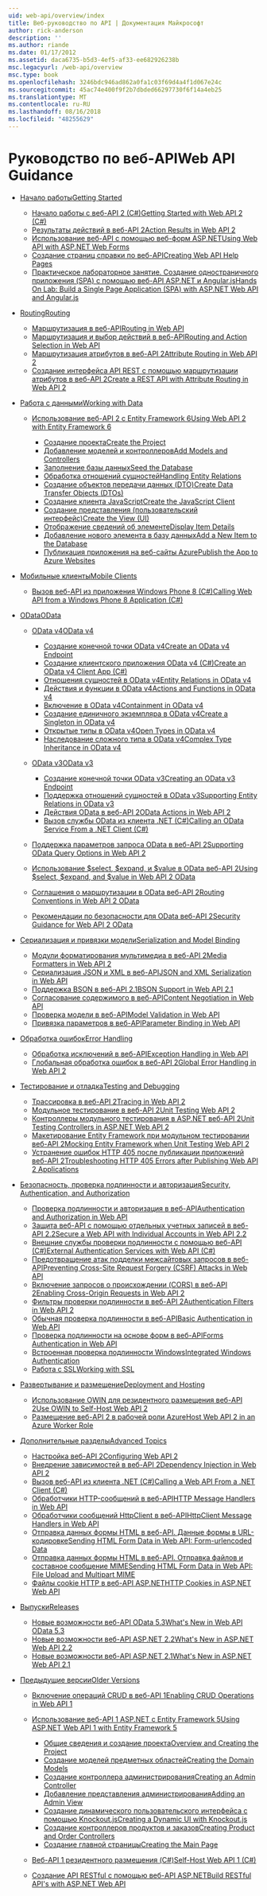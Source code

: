 ```yaml
---
uid: web-api/overview/index
title: Веб-руководство по API | Документация Майкрософт
author: rick-anderson
description: ''
ms.author: riande
ms.date: 01/17/2012
ms.assetid: daca6735-b5d3-4ef5-af33-ee682926238b
msc.legacyurl: /web-api/overview
msc.type: book
ms.openlocfilehash: 3246bdc946ad862a0fa1c03f69d4a4f1d067e24c
ms.sourcegitcommit: 45ac74e400f9f2b7dbded66297730f6f14a4eb25
ms.translationtype: MT
ms.contentlocale: ru-RU
ms.lasthandoff: 08/16/2018
ms.locfileid: "48255629"
---
```

<a name="web-api-guidance"></a><span data-ttu-id="22704-102">Руководство по веб-API</span><span class="sxs-lookup"><span data-stu-id="22704-102">Web API Guidance</span></span>
====================
- [<span data-ttu-id="22704-103">Начало работы</span><span class="sxs-lookup"><span data-stu-id="22704-103">Getting Started</span></span>](getting-started-with-aspnet-web-api/index.md)

    - [<span data-ttu-id="22704-104">Начало работы с веб-API 2 (C#)</span><span class="sxs-lookup"><span data-stu-id="22704-104">Getting Started with Web API 2 (C#)</span></span>](getting-started-with-aspnet-web-api/tutorial-your-first-web-api.md)
    - [<span data-ttu-id="22704-105">Результаты действий в веб-API 2</span><span class="sxs-lookup"><span data-stu-id="22704-105">Action Results in Web API 2</span></span>](getting-started-with-aspnet-web-api/action-results.md)
    - [<span data-ttu-id="22704-106">Использование веб-API с помощью веб-форм ASP.NET</span><span class="sxs-lookup"><span data-stu-id="22704-106">Using Web API with ASP.NET Web Forms</span></span>](getting-started-with-aspnet-web-api/using-web-api-with-aspnet-web-forms.md)
    - [<span data-ttu-id="22704-107">Создание страниц справки по веб-API</span><span class="sxs-lookup"><span data-stu-id="22704-107">Creating Web API Help Pages</span></span>](getting-started-with-aspnet-web-api/creating-api-help-pages.md)
    - [<span data-ttu-id="22704-108">Практическое лабораторное занятие. Создание одностраничного приложения (SPA) с помощью веб-API ASP.NET и Angular.js</span><span class="sxs-lookup"><span data-stu-id="22704-108">Hands On Lab: Build a Single Page Application (SPA) with ASP.NET Web API and Angular.js</span></span>](getting-started-with-aspnet-web-api/build-a-single-page-application-spa-with-aspnet-web-api-and-angularjs.md)
- [<span data-ttu-id="22704-109">Routing</span><span class="sxs-lookup"><span data-stu-id="22704-109">Routing</span></span>](web-api-routing-and-actions/index.md)

    - [<span data-ttu-id="22704-110">Маршрутизация в веб-API</span><span class="sxs-lookup"><span data-stu-id="22704-110">Routing in Web API</span></span>](web-api-routing-and-actions/routing-in-aspnet-web-api.md)
    - [<span data-ttu-id="22704-111">Маршрутизация и выбор действий в веб-API</span><span class="sxs-lookup"><span data-stu-id="22704-111">Routing and Action Selection in Web API</span></span>](web-api-routing-and-actions/routing-and-action-selection.md)
    - [<span data-ttu-id="22704-112">Маршрутизация атрибутов в веб-API 2</span><span class="sxs-lookup"><span data-stu-id="22704-112">Attribute Routing in Web API 2</span></span>](web-api-routing-and-actions/attribute-routing-in-web-api-2.md)
    - [<span data-ttu-id="22704-113">Создание интерфейса API REST с помощью маршрутизации атрибутов в веб-API 2</span><span class="sxs-lookup"><span data-stu-id="22704-113">Create a REST API with Attribute Routing in Web API 2</span></span>](web-api-routing-and-actions/create-a-rest-api-with-attribute-routing.md)
- [<span data-ttu-id="22704-114">Работа с данными</span><span class="sxs-lookup"><span data-stu-id="22704-114">Working with Data</span></span>](data/index.md)

    - [<span data-ttu-id="22704-115">Использование веб-API 2 с Entity Framework 6</span><span class="sxs-lookup"><span data-stu-id="22704-115">Using Web API 2 with Entity Framework 6</span></span>](data/using-web-api-with-entity-framework/index.md)

        - [<span data-ttu-id="22704-116">Создание проекта</span><span class="sxs-lookup"><span data-stu-id="22704-116">Create the Project</span></span>](data/using-web-api-with-entity-framework/part-1.md)
        - [<span data-ttu-id="22704-117">Добавление моделей и контроллеров</span><span class="sxs-lookup"><span data-stu-id="22704-117">Add Models and Controllers</span></span>](data/using-web-api-with-entity-framework/part-2.md)
        - [<span data-ttu-id="22704-118">Заполнение базы данных</span><span class="sxs-lookup"><span data-stu-id="22704-118">Seed the Database</span></span>](data/using-web-api-with-entity-framework/part-3.md)
        - [<span data-ttu-id="22704-119">Обработка отношений сущностей</span><span class="sxs-lookup"><span data-stu-id="22704-119">Handling Entity Relations</span></span>](data/using-web-api-with-entity-framework/part-4.md)
        - [<span data-ttu-id="22704-120">Создание объектов передачи данных (DTO)</span><span class="sxs-lookup"><span data-stu-id="22704-120">Create Data Transfer Objects (DTOs)</span></span>](data/using-web-api-with-entity-framework/part-5.md)
        - [<span data-ttu-id="22704-121">Создание клиента JavaScript</span><span class="sxs-lookup"><span data-stu-id="22704-121">Create the JavaScript Client</span></span>](data/using-web-api-with-entity-framework/part-6.md)
        - [<span data-ttu-id="22704-122">Создание представления (пользовательский интерфейс)</span><span class="sxs-lookup"><span data-stu-id="22704-122">Create the View (UI)</span></span>](data/using-web-api-with-entity-framework/part-7.md)
        - [<span data-ttu-id="22704-123">Отображение сведений об элементе</span><span class="sxs-lookup"><span data-stu-id="22704-123">Display Item Details</span></span>](data/using-web-api-with-entity-framework/part-8.md)
        - [<span data-ttu-id="22704-124">Добавление нового элемента в базу данных</span><span class="sxs-lookup"><span data-stu-id="22704-124">Add a New Item to the Database</span></span>](data/using-web-api-with-entity-framework/part-9.md)
        - [<span data-ttu-id="22704-125">Публикация приложения на веб-сайты Azure</span><span class="sxs-lookup"><span data-stu-id="22704-125">Publish the App to Azure Websites</span></span>](data/using-web-api-with-entity-framework/part-10.md)
- [<span data-ttu-id="22704-126">Мобильные клиенты</span><span class="sxs-lookup"><span data-stu-id="22704-126">Mobile Clients</span></span>](mobile-clients/index.md)

    - [<span data-ttu-id="22704-127">Вызов веб-API из приложения Windows Phone 8 (C#)</span><span class="sxs-lookup"><span data-stu-id="22704-127">Calling Web API from a Windows Phone 8 Application (C#)</span></span>](mobile-clients/calling-web-api-from-a-windows-phone-8-application.md)
- [<span data-ttu-id="22704-128">OData</span><span class="sxs-lookup"><span data-stu-id="22704-128">OData</span></span>](odata-support-in-aspnet-web-api/index.md)

    - [<span data-ttu-id="22704-129">OData v4</span><span class="sxs-lookup"><span data-stu-id="22704-129">OData v4</span></span>](odata-support-in-aspnet-web-api/odata-v4/index.md)

        - [<span data-ttu-id="22704-130">Создание конечной точки OData v4</span><span class="sxs-lookup"><span data-stu-id="22704-130">Create an OData v4 Endpoint</span></span>](odata-support-in-aspnet-web-api/odata-v4/create-an-odata-v4-endpoint.md)
        - [<span data-ttu-id="22704-131">Создание клиентского приложения OData v4 (C#)</span><span class="sxs-lookup"><span data-stu-id="22704-131">Create an OData v4 Client App (C#)</span></span>](odata-support-in-aspnet-web-api/odata-v4/create-an-odata-v4-client-app.md)
        - [<span data-ttu-id="22704-132">Отношения сущностей в OData v4</span><span class="sxs-lookup"><span data-stu-id="22704-132">Entity Relations in OData v4</span></span>](odata-support-in-aspnet-web-api/odata-v4/entity-relations-in-odata-v4.md)
        - [<span data-ttu-id="22704-133">Действия и функции в OData v4</span><span class="sxs-lookup"><span data-stu-id="22704-133">Actions and Functions in OData v4</span></span>](odata-support-in-aspnet-web-api/odata-v4/odata-actions-and-functions.md)
        - [<span data-ttu-id="22704-134">Включение в OData v4</span><span class="sxs-lookup"><span data-stu-id="22704-134">Containment in OData v4</span></span>](odata-support-in-aspnet-web-api/odata-v4/odata-containment-in-web-api-22.md)
        - [<span data-ttu-id="22704-135">Создание единичного экземпляра в OData v4</span><span class="sxs-lookup"><span data-stu-id="22704-135">Create a Singleton in OData v4</span></span>](odata-support-in-aspnet-web-api/odata-v4/using-a-singleton-in-an-odata-endpoint-in-web-api-22.md)
        - [<span data-ttu-id="22704-136">Открытые типы в OData v4</span><span class="sxs-lookup"><span data-stu-id="22704-136">Open Types in OData v4</span></span>](odata-support-in-aspnet-web-api/odata-v4/use-open-types-in-odata-v4.md)
        - [<span data-ttu-id="22704-137">Наследование сложного типа в OData v4</span><span class="sxs-lookup"><span data-stu-id="22704-137">Complex Type Inheritance in OData v4</span></span>](odata-support-in-aspnet-web-api/odata-v4/complex-type-inheritance-in-odata-v4.md)
    - [<span data-ttu-id="22704-138">OData v3</span><span class="sxs-lookup"><span data-stu-id="22704-138">OData v3</span></span>](odata-support-in-aspnet-web-api/odata-v3/index.md)

        - [<span data-ttu-id="22704-139">Создание конечной точки OData v3</span><span class="sxs-lookup"><span data-stu-id="22704-139">Creating an OData v3 Endpoint</span></span>](odata-support-in-aspnet-web-api/odata-v3/creating-an-odata-endpoint.md)
        - [<span data-ttu-id="22704-140">Поддержка отношений сущностей в OData v3</span><span class="sxs-lookup"><span data-stu-id="22704-140">Supporting Entity Relations in OData v3</span></span>](odata-support-in-aspnet-web-api/odata-v3/working-with-entity-relations.md)
        - [<span data-ttu-id="22704-141">Действия OData в веб-API 2</span><span class="sxs-lookup"><span data-stu-id="22704-141">OData Actions in Web API 2</span></span>](odata-support-in-aspnet-web-api/odata-v3/odata-actions.md)
        - [<span data-ttu-id="22704-142">Вызов службы OData из клиента .NET (C#)</span><span class="sxs-lookup"><span data-stu-id="22704-142">Calling an OData Service From a .NET Client (C#)</span></span>](odata-support-in-aspnet-web-api/odata-v3/calling-an-odata-service-from-a-net-client.md)
    - [<span data-ttu-id="22704-143">Поддержка параметров запроса OData в веб-API 2</span><span class="sxs-lookup"><span data-stu-id="22704-143">Supporting OData Query Options in Web API 2</span></span>](odata-support-in-aspnet-web-api/supporting-odata-query-options.md)
    - [<span data-ttu-id="22704-144">Использование $select, $expand, и $value в OData веб-API 2</span><span class="sxs-lookup"><span data-stu-id="22704-144">Using $select, $expand, and $value in Web API 2 OData</span></span>](odata-support-in-aspnet-web-api/using-select-expand-and-value.md)
    - [<span data-ttu-id="22704-145">Соглашения о маршрутизации в OData веб-API 2</span><span class="sxs-lookup"><span data-stu-id="22704-145">Routing Conventions in Web API 2 OData</span></span>](odata-support-in-aspnet-web-api/odata-routing-conventions.md)
    - [<span data-ttu-id="22704-146">Рекомендации по безопасности для OData веб-API 2</span><span class="sxs-lookup"><span data-stu-id="22704-146">Security Guidance for Web API 2 OData</span></span>](odata-support-in-aspnet-web-api/odata-security-guidance.md)
- [<span data-ttu-id="22704-147">Сериализация и привязки модели</span><span class="sxs-lookup"><span data-stu-id="22704-147">Serialization and Model Binding</span></span>](formats-and-model-binding/index.md)

    - [<span data-ttu-id="22704-148">Модули форматирования мультимедиа в веб-API 2</span><span class="sxs-lookup"><span data-stu-id="22704-148">Media Formatters in Web API 2</span></span>](formats-and-model-binding/media-formatters.md)
    - [<span data-ttu-id="22704-149">Сериализация JSON и XML в веб-API</span><span class="sxs-lookup"><span data-stu-id="22704-149">JSON and XML Serialization in Web API</span></span>](formats-and-model-binding/json-and-xml-serialization.md)
    - [<span data-ttu-id="22704-150">Поддержка BSON в веб-API 2.1</span><span class="sxs-lookup"><span data-stu-id="22704-150">BSON Support in Web API 2.1</span></span>](formats-and-model-binding/bson-support-in-web-api-21.md)
    - [<span data-ttu-id="22704-151">Согласование содержимого в веб-API</span><span class="sxs-lookup"><span data-stu-id="22704-151">Content Negotiation in Web API</span></span>](formats-and-model-binding/content-negotiation.md)
    - [<span data-ttu-id="22704-152">Проверка модели в веб-API</span><span class="sxs-lookup"><span data-stu-id="22704-152">Model Validation in Web API</span></span>](formats-and-model-binding/model-validation-in-aspnet-web-api.md)
    - [<span data-ttu-id="22704-153">Привязка параметров в веб-API</span><span class="sxs-lookup"><span data-stu-id="22704-153">Parameter Binding in Web API</span></span>](formats-and-model-binding/parameter-binding-in-aspnet-web-api.md)
- [<span data-ttu-id="22704-154">Обработка ошибок</span><span class="sxs-lookup"><span data-stu-id="22704-154">Error Handling</span></span>](error-handling/index.md)

    - [<span data-ttu-id="22704-155">Обработка исключений в веб-API</span><span class="sxs-lookup"><span data-stu-id="22704-155">Exception Handling in Web API</span></span>](error-handling/exception-handling.md)
    - [<span data-ttu-id="22704-156">Глобальная обработка ошибок в веб-API 2</span><span class="sxs-lookup"><span data-stu-id="22704-156">Global Error Handling in Web API 2</span></span>](error-handling/web-api-global-error-handling.md)
- [<span data-ttu-id="22704-157">Тестирование и отладка</span><span class="sxs-lookup"><span data-stu-id="22704-157">Testing and Debugging</span></span>](testing-and-debugging/index.md)

    - [<span data-ttu-id="22704-158">Трассировка в веб-API 2</span><span class="sxs-lookup"><span data-stu-id="22704-158">Tracing in Web API 2</span></span>](testing-and-debugging/tracing-in-aspnet-web-api.md)
    - [<span data-ttu-id="22704-159">Модульное тестирование в веб-API 2</span><span class="sxs-lookup"><span data-stu-id="22704-159">Unit Testing Web API 2</span></span>](testing-and-debugging/unit-testing-with-aspnet-web-api.md)
    - [<span data-ttu-id="22704-160">Контроллеры модульного тестирования в ASP.NET веб-API 2</span><span class="sxs-lookup"><span data-stu-id="22704-160">Unit Testing Controllers in ASP.NET Web API 2</span></span>](testing-and-debugging/unit-testing-controllers-in-web-api.md)
    - [<span data-ttu-id="22704-161">Макетирование Entity Framework при модульном тестировании веб-API 2</span><span class="sxs-lookup"><span data-stu-id="22704-161">Mocking Entity Framework when Unit Testing Web API 2</span></span>](testing-and-debugging/mocking-entity-framework-when-unit-testing-aspnet-web-api-2.md)
    - [<span data-ttu-id="22704-162">Устранение ошибок HTTP 405 после публикации приложений веб-API 2</span><span class="sxs-lookup"><span data-stu-id="22704-162">Troubleshooting HTTP 405 Errors after Publishing Web API 2 Applications</span></span>](testing-and-debugging/troubleshooting-http-405-errors-after-publishing-web-api-applications.md)
- [<span data-ttu-id="22704-163">Безопасность, проверка подлинности и авторизация</span><span class="sxs-lookup"><span data-stu-id="22704-163">Security, Authentication, and Authorization</span></span>](security/index.md)

    - [<span data-ttu-id="22704-164">Проверка подлинности и авторизация в веб-API</span><span class="sxs-lookup"><span data-stu-id="22704-164">Authentication and Authorization in Web API</span></span>](security/authentication-and-authorization-in-aspnet-web-api.md)
    - [<span data-ttu-id="22704-165">Защита веб-API с помощью отдельных учетных записей в веб-API 2.2</span><span class="sxs-lookup"><span data-stu-id="22704-165">Secure a Web API with Individual Accounts in Web API 2.2</span></span>](security/individual-accounts-in-web-api.md)
    - [<span data-ttu-id="22704-166">Внешние службы проверки подлинности с помощью веб-API (C#)</span><span class="sxs-lookup"><span data-stu-id="22704-166">External Authentication Services with Web API (C#)</span></span>](security/external-authentication-services.md)
    - [<span data-ttu-id="22704-167">Предотвращение атак подделки межсайтовых запросов в веб-API</span><span class="sxs-lookup"><span data-stu-id="22704-167">Preventing Cross-Site Request Forgery (CSRF) Attacks in Web API</span></span>](security/preventing-cross-site-request-forgery-csrf-attacks.md)
    - [<span data-ttu-id="22704-168">Включение запросов о происхождении (CORS) в веб-API 2</span><span class="sxs-lookup"><span data-stu-id="22704-168">Enabling Cross-Origin Requests in Web API 2</span></span>](security/enabling-cross-origin-requests-in-web-api.md)
    - [<span data-ttu-id="22704-169">Фильтры проверки подлинности в веб-API 2</span><span class="sxs-lookup"><span data-stu-id="22704-169">Authentication Filters in Web API 2</span></span>](security/authentication-filters.md)
    - [<span data-ttu-id="22704-170">Обычная проверка подлинности в веб-API</span><span class="sxs-lookup"><span data-stu-id="22704-170">Basic Authentication in Web API</span></span>](security/basic-authentication.md)
    - [<span data-ttu-id="22704-171">Проверка подлинности на основе форм в веб-API</span><span class="sxs-lookup"><span data-stu-id="22704-171">Forms Authentication in Web API</span></span>](security/forms-authentication.md)
    - [<span data-ttu-id="22704-172">Встроенная проверка подлинности Windows</span><span class="sxs-lookup"><span data-stu-id="22704-172">Integrated Windows Authentication</span></span>](security/integrated-windows-authentication.md)
    - [<span data-ttu-id="22704-173">Работа с SSL</span><span class="sxs-lookup"><span data-stu-id="22704-173">Working with SSL</span></span>](security/working-with-ssl-in-web-api.md)
- [<span data-ttu-id="22704-174">Развертывание и размещение</span><span class="sxs-lookup"><span data-stu-id="22704-174">Deployment and Hosting</span></span>](hosting-aspnet-web-api/index.md)

    - [<span data-ttu-id="22704-175">Использование OWIN для резидентного размещения веб-API 2</span><span class="sxs-lookup"><span data-stu-id="22704-175">Use OWIN to Self-Host Web API 2</span></span>](hosting-aspnet-web-api/use-owin-to-self-host-web-api.md)
    - [<span data-ttu-id="22704-176">Размещение веб-API 2 в рабочей роли Azure</span><span class="sxs-lookup"><span data-stu-id="22704-176">Host Web API 2 in an Azure Worker Role</span></span>](hosting-aspnet-web-api/host-aspnet-web-api-in-an-azure-worker-role.md)
- [<span data-ttu-id="22704-177">Дополнительные разделы</span><span class="sxs-lookup"><span data-stu-id="22704-177">Advanced Topics</span></span>](advanced/index.md)

    - [<span data-ttu-id="22704-178">Настройка веб-API 2</span><span class="sxs-lookup"><span data-stu-id="22704-178">Configuring Web API 2</span></span>](advanced/configuring-aspnet-web-api.md)
    - [<span data-ttu-id="22704-179">Внедрение зависимостей в веб-API 2</span><span class="sxs-lookup"><span data-stu-id="22704-179">Dependency Injection in Web API 2</span></span>](advanced/dependency-injection.md)
    - [<span data-ttu-id="22704-180">Вызов веб-API из клиента .NET (C#)</span><span class="sxs-lookup"><span data-stu-id="22704-180">Calling a Web API From a .NET Client (C#)</span></span>](advanced/calling-a-web-api-from-a-net-client.md)
    - [<span data-ttu-id="22704-181">Обработчики HTTP-сообщений в веб-API</span><span class="sxs-lookup"><span data-stu-id="22704-181">HTTP Message Handlers in Web API</span></span>](advanced/http-message-handlers.md)
    - [<span data-ttu-id="22704-182">Обработчики сообщений HttpClient в веб-API</span><span class="sxs-lookup"><span data-stu-id="22704-182">HttpClient Message Handlers in Web API</span></span>](advanced/httpclient-message-handlers.md)
    - [<span data-ttu-id="22704-183">Отправка данных формы HTML в веб-API. Данные формы в URL-кодировке</span><span class="sxs-lookup"><span data-stu-id="22704-183">Sending HTML Form Data in Web API: Form-urlencoded Data</span></span>](advanced/sending-html-form-data-part-1.md)
    - [<span data-ttu-id="22704-184">Отправка данных формы HTML в веб-API. Отправка файлов и составное сообщение MIME</span><span class="sxs-lookup"><span data-stu-id="22704-184">Sending HTML Form Data in Web API: File Upload and Multipart MIME</span></span>](advanced/sending-html-form-data-part-2.md)
    - [<span data-ttu-id="22704-185">Файлы cookie HTTP в веб-API ASP.NET</span><span class="sxs-lookup"><span data-stu-id="22704-185">HTTP Cookies in ASP.NET Web API</span></span>](advanced/http-cookies.md)
- [<span data-ttu-id="22704-186">Выпуски</span><span class="sxs-lookup"><span data-stu-id="22704-186">Releases</span></span>](releases/index.md)

    - [<span data-ttu-id="22704-187">Новые возможности веб-API OData 5.3</span><span class="sxs-lookup"><span data-stu-id="22704-187">What's New in Web API OData 5.3</span></span>](releases/whats-new-in-aspnet-web-api-odata-53.md)
    - [<span data-ttu-id="22704-188">Новые возможности веб-API ASP.NET 2.2</span><span class="sxs-lookup"><span data-stu-id="22704-188">What's New in ASP.NET Web API 2.2</span></span>](releases/whats-new-in-aspnet-web-api-22.md)
    - [<span data-ttu-id="22704-189">Новые возможности веб-API ASP.NET 2.1</span><span class="sxs-lookup"><span data-stu-id="22704-189">What's New in ASP.NET Web API 2.1</span></span>](releases/whats-new-in-aspnet-web-api-21.md)
- [<span data-ttu-id="22704-190">Предыдущие версии</span><span class="sxs-lookup"><span data-stu-id="22704-190">Older Versions</span></span>](older-versions/index.md)

    - [<span data-ttu-id="22704-191">Включение операций CRUD в веб-API 1</span><span class="sxs-lookup"><span data-stu-id="22704-191">Enabling CRUD Operations in Web API 1</span></span>](older-versions/creating-a-web-api-that-supports-crud-operations.md)
    - [<span data-ttu-id="22704-192">Использование веб-API 1 ASP.NET с Entity Framework 5</span><span class="sxs-lookup"><span data-stu-id="22704-192">Using ASP.NET Web API 1 with Entity Framework 5</span></span>](older-versions/using-web-api-1-with-entity-framework-5/index.md)

        - [<span data-ttu-id="22704-193">Общие сведения и создание проекта</span><span class="sxs-lookup"><span data-stu-id="22704-193">Overview and Creating the Project</span></span>](older-versions/using-web-api-1-with-entity-framework-5/using-web-api-with-entity-framework-part-1.md)
        - [<span data-ttu-id="22704-194">Создание моделей предметных областей</span><span class="sxs-lookup"><span data-stu-id="22704-194">Creating the Domain Models</span></span>](older-versions/using-web-api-1-with-entity-framework-5/using-web-api-with-entity-framework-part-2.md)
        - [<span data-ttu-id="22704-195">Создание контроллера администрирования</span><span class="sxs-lookup"><span data-stu-id="22704-195">Creating an Admin Controller</span></span>](older-versions/using-web-api-1-with-entity-framework-5/using-web-api-with-entity-framework-part-3.md)
        - [<span data-ttu-id="22704-196">Добавление представления администрирования</span><span class="sxs-lookup"><span data-stu-id="22704-196">Adding an Admin View</span></span>](older-versions/using-web-api-1-with-entity-framework-5/using-web-api-with-entity-framework-part-4.md)
        - [<span data-ttu-id="22704-197">Создание динамического пользовательского интерфейса с помощью Knockout.js</span><span class="sxs-lookup"><span data-stu-id="22704-197">Creating a Dynamic UI with Knockout.js</span></span>](older-versions/using-web-api-1-with-entity-framework-5/using-web-api-with-entity-framework-part-5.md)
        - [<span data-ttu-id="22704-198">Создание контроллеров продуктов и заказов</span><span class="sxs-lookup"><span data-stu-id="22704-198">Creating Product and Order Controllers</span></span>](older-versions/using-web-api-1-with-entity-framework-5/using-web-api-with-entity-framework-part-6.md)
        - [<span data-ttu-id="22704-199">Создание главной страницы</span><span class="sxs-lookup"><span data-stu-id="22704-199">Creating the Main Page</span></span>](older-versions/using-web-api-1-with-entity-framework-5/using-web-api-with-entity-framework-part-7.md)
    - [<span data-ttu-id="22704-200">Веб-API 1 резидентного размещения (C#)</span><span class="sxs-lookup"><span data-stu-id="22704-200">Self-Host Web API 1 (C#)</span></span>](older-versions/self-host-a-web-api.md)
    - [<span data-ttu-id="22704-201">Создание API RESTful с помощью веб-API ASP.NET</span><span class="sxs-lookup"><span data-stu-id="22704-201">Build RESTful API's with ASP.NET Web API</span></span>](older-versions/build-restful-apis-with-aspnet-web-api.md)
